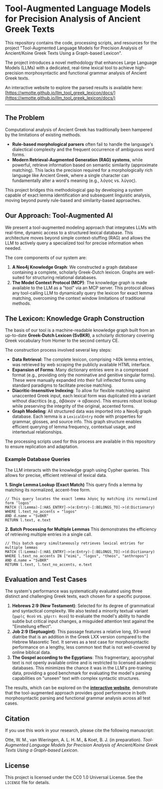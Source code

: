 # Tool-Augmented Language Models for Precision Analysis of Ancient Greek Texts

This repository contains the code, processing scripts, and resources for the project "Tool-Augmented Language Models for Precision Analysis of Ancient/Koine Greek Texts Using a Graph-based Lexicon".

The project introduces a novel methodology that enhances Large Language Models (LLMs) with a dedicated, real-time lexical tool to achieve high-precision morphosyntactic and functional grammar analysis of Ancient Greek texts.

An interactive website to explore the parsed results is available here:
[https://wmotte.github.io/llm_tool_greek_lexicon/docs/](https://wmotte.github.io/llm_tool_greek_lexicon/docs/)

---

## The Problem

Computational analysis of Ancient Greek has traditionally been hampered by the limitations of existing methods.
* **Rule-based morphological parsers** often fail to handle the language's dialectical complexity and the frequent occurrence of ambiguous word forms.
* **Modern Retrieval-Augmented Generation (RAG) systems**, while powerful, retrieve information based on semantic similarity (approximate matching). This lacks the precision required for a morphologically rich language like Ancient Greek, where a single character can fundamentally alter a word's meaning (e.g., λόγος vs. λύγος).

This project bridges this methodological gap by developing a system capable of exact lemma identification and subsequent linguistic analysis, moving beyond purely rule-based and similarity-based approaches.

## Our Approach: Tool-Augmented AI

We present a tool-augmented modeling approach that integrates LLMs with real-time, dynamic access to a structured lexical database. This architecture moves beyond simple context-stuffing (RAG) and allows the LLM to actively query a specialized tool for precise information when needed.

The core components of our system are:
1.  **A Neo4j Knowledge Graph**: We constructed a graph database containing a complete, scholarly Greek-Dutch lexicon. Graphs are well-suited for structuring relational databases.
2.  **The Model Context Protocol (MCP)**: The knowledge graph is made available to the LLM as a "tool" via an MCP server. This protocol allows any tool-calling LLM to dynamically query the lexicon for exact lemma matching, overcoming the context window limitations of traditional methods.


## The Lexicon: Knowledge Graph Construction

The basis of our tool is a machine-readable knowledge graph built from an up-to-date **Greek-Dutch Lexicon (SvBKR)**, a scholarly dictionary covering Greek vocabulary from Homer to the second century CE.

The construction process involved several key steps:
* **Data Retrieval**: The complete lexicon, comprising >40k lemma entries, was retrieved by web scraping the publicly available HTML interface.
* **Expansion of Forms**: Many dictionary entries were in a compressed format (e.g., providing only the nominative and genitive singular forms). These were manually expanded into their full inflected forms using standard paradigms to facilitate precise matching.
* **Diacritic-Insensitive Indexing**: To allow for flexible matching against unaccented Greek input, each lexical form was duplicated into a variant without diacritics (e.g., ἀβάκιον → αβακιον). This ensures robust lookup while preserving the integrity of the original, accented forms.
* **Graph Modeling**: All structured data was imported into a Neo4j graph database. Each lemma is a `LexicalEntry` node with properties for grammar, glosses, and source info. This graph structure enables efficient querying of lemma frequency, contextual usage, and intertextual relationships.

The processing scripts used for this process are available in this repository to ensure replication and adaptation.

### Example Database Queries

The LLM interacts with the knowledge graph using Cypher queries. This allows for precise, efficient retrieval of lexical data.

**1. Single Lemma Lookup (Exact Match)**
This query finds a lemma by matching its normalized, accent-free form.
```cypher
// This query locates the exact lemma λόγος by matching its normalized form ‘logos’
MATCH (l:Lemma)-[:HAS_ENTRY]->(e:Entry)-[:BELONGS_TO]->(d:Dictionary)
WHERE l.text_no_accents = "logos"
AND d.name = "SvBKR"
RETURN l.text, e.text
````


**2. Batch Processing for Multiple Lemmas**
This demonstrates the efficiency of retrieving multiple entries in a single call.

```cypher
// This batch query simultaneously retrieves lexical entries for multiple lemmas
MATCH (l:Lemma)-[:HAS_ENTRY]->(e:Entry)-[:BELONGS_TO]->(d:Dictionary)
WHERE l.text_no_accents IN ["eimi", "logos", "theos", "anthropos"]
AND d.name = "SvBKR"
RETURN l.text, l.text_no_accents, e.text
```


## Evaluation and Test Cases

The system's performance was systematically evaluated using three distinct and challenging Greek texts, each chosen for a specific purpose.

1.  **Hebrews 2:9 (New Testament)**: Selected for its degree of grammatical and syntactical complexity. We also tested a minority textual variant (`χωρὶς θεοῦ` vs. `χάριτι θεοῦ`) to evaluate the model's ability to handle subtle but critical input changes, a misguided attention test against the "Einstellung effect".
2.  **Job 2:9 (Septuagint)**: This passage features a relative long, 93-word diatribe that is an addition in the Greek LXX version compared to the Hebrew Masoretic Text. It serves as a test case for morphosyntactic performance on a lengthy, less common text that is not well-covered by online biblical data.
3.  **The Gospel according to the Egyptians**: This fragmentary, apocryphal text is not openly available online and is restricted to licensed academic databases. This minimizes the chance it was in the LLM's pre-training data, providing a good benchmark for evaluating the model's parsing capabilities on "unseen" text with complex syntactic structures.

The results, which can be explored on the **[interactive website](https://wmotte.github.io/llm_tool_greek_lexicon/docs/)**, demonstrate that the tool-augmented approach provides good performance in both morphosyntactic parsing and functional grammar analysis across all test cases.



## Citation

If you use this work in your research, please cite the following manuscript:

Otte, W. M., van Wieringen, A. L. H. M., & Koet, B. J. (in preparation). *Tool-Augmented Language Models for Precision Analysis of Ancient/Koine Greek Texts Using a Graph-based Lexicon*.


## License

This project is licensed under the CC0 1.0 Universal License. See the `LICENSE` file for details.
